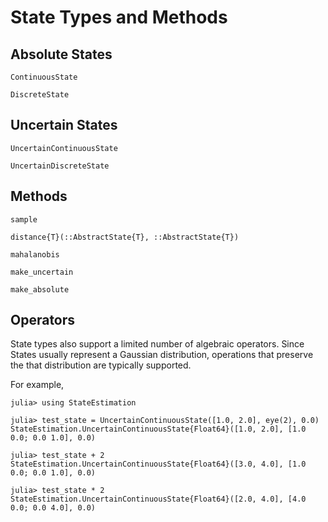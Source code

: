 # State Types and Methods

## Absolute States

```@docs
ContinuousState
```

```@docs
DiscreteState
```


## Uncertain States

```@docs
UncertainContinuousState
```

```@docs
UncertainDiscreteState
```


## Methods

```@docs
sample
```

```@docs
distance{T}(::AbstractState{T}, ::AbstractState{T})
```

```@docs
mahalanobis
```

```@docs
make_uncertain
```

```@docs
make_absolute
```

## Operators

State types also support a limited number of algebraic operators. Since States
usually represent a Gaussian distribution, operations that preserve the
that distribution are typically supported.

For example,
```jldoctest
julia> using StateEstimation

julia> test_state = UncertainContinuousState([1.0, 2.0], eye(2), 0.0)
StateEstimation.UncertainContinuousState{Float64}([1.0, 2.0], [1.0 0.0; 0.0 1.0], 0.0)

julia> test_state + 2
StateEstimation.UncertainContinuousState{Float64}([3.0, 4.0], [1.0 0.0; 0.0 1.0], 0.0)

julia> test_state * 2
StateEstimation.UncertainContinuousState{Float64}([2.0, 4.0], [4.0 0.0; 0.0 4.0], 0.0)
```
